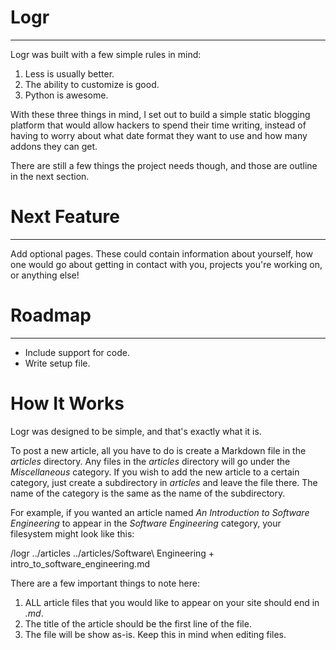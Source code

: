 Logr
====
 - - -

Logr was built with a few simple rules in mind:

1. Less is usually better.
2. The ability to customize is good.
3. Python is awesome.

With these three things in mind, I set out to build a simple static blogging
platform that would allow hackers to spend their time writing, instead of having
to worry about what date format they want to use and how many addons they can
get.

There are still a few things the project needs though, and those are outline in
the next section.

Next Feature
============
 - - -

Add optional pages. These could contain information about yourself, how one
would go about getting in contact with you, projects you're working on, or
anything else!

Roadmap
=======
 - - - 

- Include support for code.
- Write setup file.

How It Works
============

Logr was designed to be simple, and that's exactly what it is.

To post a new article, all you have to do is create a Markdown file in the
_articles_ directory. Any files in the _articles_ directory will go under the
_Miscellaneous_ category. If you wish to add the new article to a certain
category, just create a subdirectory in _articles_ and leave the file there. 
The name of the category is the same as the name of the subdirectory.

For example, if you wanted an article named _An Introduction to Software
Engineering_ to appear in the _Software Engineering_ category, your filesystem
might look like this:

/logr
../articles
../articles/Software\ Engineering
    + intro\_to\_software\_engineering.md

There are a few important things to note here:

1. ALL article files that you would like to appear on your site should end in
   _.md_.
2. The title of the article should be the first line of the file.
3. The file will be show as-is. Keep this in mind when editing files.
